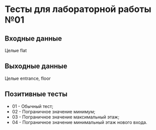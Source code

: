 # Тесты для лабораторной работы №01

## Входные данные
Целые flat

## Выходные данные
Целые entrance, floor

## Позитивные тесты
- 01 - Обычный тест;
- 02 - Пограничное значение минимум;
- 03 - Пограничное значение максимальный этаж;
- 04 - Пограничное значение минимальный этаж нового входа.